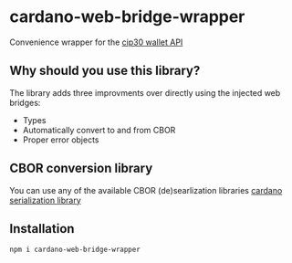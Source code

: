 # cardano-web-bridge-wrapper
Convenience wrapper for the [cip30 wallet API](https://github.com/cardano-foundation/CIPs/blob/master/CIP-0030/README.md)

## Why should you use this library?

The library adds three improvments over directly using the injected web bridges:
* Types
* Automatically convert to and from CBOR
* Proper error objects

## CBOR conversion library

You can use any of the available CBOR (de)searlization libraries
[cardano serialization library](https://www.npmjs.com/package/@emurgo/cardano-serialization-lib-browser)

## Installation

`npm i cardano-web-bridge-wrapper`
 